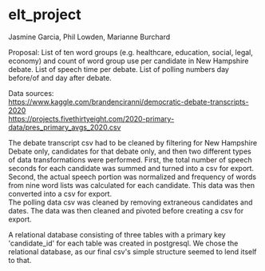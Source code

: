 # elt_project
Jasmine Garcia, Phil Lowden, Marianne Burchard

Proposal: List of ten word groups (e.g. healthcare, education, social, legal, economy) and count of word group use per candidate in New Hampshire debate. List of speech time per debate. List of polling numbers day before/of and day after debate.</br>

Data sources:</br>
https://www.kaggle.com/brandenciranni/democratic-debate-transcripts-2020 </br>
https://projects.fivethirtyeight.com/2020-primary-data/pres_primary_avgs_2020.csv</br>

The debate transcript csv had to be cleaned by filtering for New Hampshire Debate only, candidates for that debate only, and then two different types of data transformations were performed. First, the total number of speech seconds for each candidate was summed and turned into a csv for export. Second, the actual speech portion was normalized and frequency of words from nine word lists was calculated for each candidate. This data was then converted into a csv for export.</br>
The polling data csv was cleaned by removing extraneous candidates and dates. The data was then cleaned and pivoted before creating a csv for export.</br>

A relational database consisting of three tables with a primary key 'candidate_id' for each table was created in postgresql. We chose the relational database, as our final csv's simple structure seemed to lend itself to that.</br>

